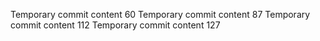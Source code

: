 Temporary commit content 60
Temporary commit content 87
Temporary commit content 112
Temporary commit content 127
